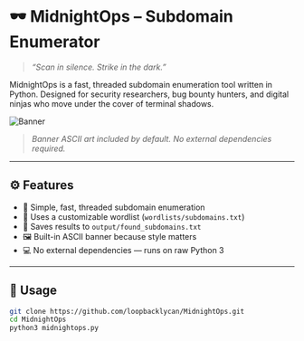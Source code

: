 # 🕶️ MidnightOps – Subdomain Enumerator

> _“Scan in silence. Strike in the dark.”_

MidnightOps is a fast, threaded subdomain enumeration tool written in Python. Designed for security researchers, bug bounty hunters, and digital ninjas who move under the cover of terminal shadows.

![Banner](https://github.com/loopbacklycan/MidnightOps/blob/main/banner.png)  
> *Banner ASCII art included by default. No external dependencies required.*

---

## ⚙️ Features

- 🧠 Simple, fast, threaded subdomain enumeration  
- 📂 Uses a customizable wordlist (`wordlists/subdomains.txt`)  
- 💾 Saves results to `output/found_subdomains.txt`  
- 🖼️ Built-in ASCII banner because style matters  
- 💻 No external dependencies — runs on raw Python 3  

---

## 🚀 Usage

```bash
git clone https://github.com/loopbacklycan/MidnightOps.git
cd MidnightOps
python3 midnightops.py
